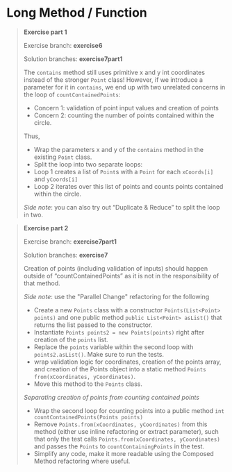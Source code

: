 # Long Method / Function

> **Exercise part 1**
> 
> Exercise branch: **exercise6**
>
> Solution branches: **exercise7part1**
> 
> The ```contains``` method still uses primitive x and y int coordinates instead of the stronger ```Point``` class! 
>However, if we introduce a parameter for it in ```contains```, we end up with two unrelated concerns in the loop of ```countContainedPoints```:
> * Concern 1: validation of point input values and creation of points
> * Concern 2: counting the number of points contained within the circle.
> 
> Thus, 
> * Wrap the parameters x and y of the ```contains``` method in the existing ```Point``` class. 
> * Split the loop into two separate loops:
>  * Loop 1 creates a list of ```Point```s with a ```Point``` for each ```xCoords[i]``` and ```yCoords[i]```
>  * Loop 2 iterates over this list of points and counts points contained within the circle.
> 
> 
>  *Side note*: you can also try out “Duplicate & Reduce” to split the loop in two.



> **Exercise part 2**
> 
> Exercise branch: **exercise7part1**
>
> Solution branches: **exercise7**
> 
> Creation of points (including validation of inputs) should happen outside of “countContainedPoints” as it is not in the responsibility of that method.
> 
> *Side note*: use the "Parallel Change" refactoring for the following
> * Create a new ```Points``` class with a constructor ```Points(List<Point> points)``` and one public method ```public List<Point> asList()``` that returns the list passed to the constructor.
> * Instantiate ```Points points2 = new Points(points)``` right after creation of the ```points``` list.
> * Replace the ```points``` variable within the second loop with ```points2.asList()```. Make sure to run the tests. 
> * wrap validation logic for coordinates, creation of the points array, and creation of the Points object into a static method ```Points from(xCoordinates, yCoordinates)```.
> * Move this method to the ```Points``` class. 
> 
> 
> *Separating creation of points from counting contained points*
> * Wrap the second loop for counting points into a public method ```int countContainedPoints(Points points)``` 
> * Remove ```Points.from(xCoordinates, yCoordinates)``` from this method (either use inline refactoring or extract parameter), 
> such that only the test calls ```Points.from(xCoordinates, yCoordinates)``` and passes the ```Points``` to ```countContainingPoints``` in the test.
> * Simplify any code, make it more readable using the Composed Method refactoring where useful.
